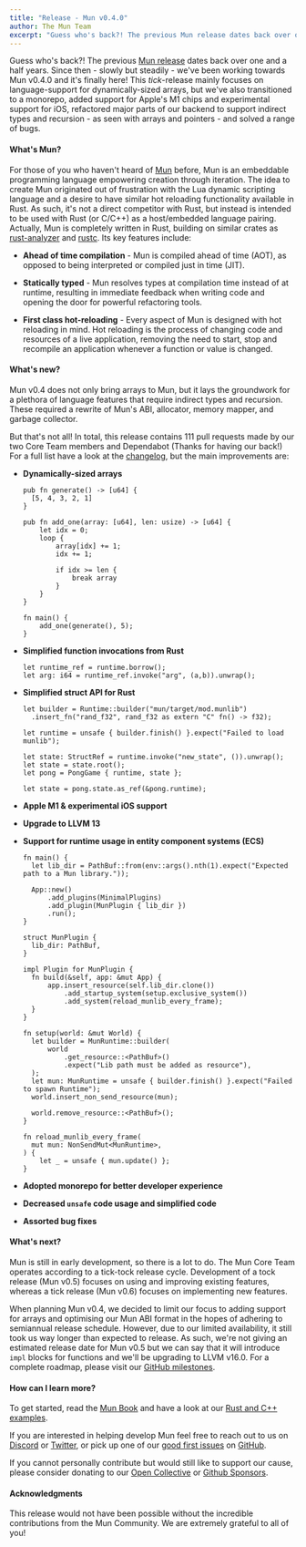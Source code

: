 ```yaml
---
title: "Release - Mun v0.4.0"
author: The Mun Team
excerpt: "Guess who's back?! The previous Mun release dates back over one and a half years. Since then - slowly but steadily - we've been working towards Mun v0.4.0 and it's finally here!"
---
```


Guess who's back?!
The previous [Mun release](../../../../2021/04/11/release-mun-v0-3-0) dates back over one and a half years.
Since then - slowly but steadily - we've been working towards Mun v0.4.0 and it's finally here!
This *tick*-release mainly focuses on language-support for dynamically-sized arrays, but we've also transitioned to a monorepo, added support for Apple's M1 chips and experimental support for iOS, refactored major parts of our backend to support indirect types and recursion - as seen with arrays and pointers - and solved a range of bugs.

#### What's Mun?

For those of you who haven't heard of [Mun](https://mun-lang.org) before, Mun is an embeddable programming language empowering creation through iteration.
The idea to create Mun originated out of frustration with the Lua dynamic scripting language and a desire to have similar hot reloading functionality available in Rust.
As such, it's not a direct competitor with Rust, but instead is intended to be used with Rust (or C/C++) as a host/embedded language pairing.
Actually, Mun is completely written in Rust, building on similar crates as [rust-analyzer](https://github.com/rust-analyzer/rust-analyzer) and [rustc](https://github.com/rust-lang/rust).
Its key features include:

- **Ahead of time compilation** - Mun is compiled ahead of time (AOT), as opposed to being
  interpreted or compiled just in time (JIT).

- **Statically typed** - Mun resolves types at compilation time instead of at runtime, resulting in
  immediate feedback when writing code and opening the door for powerful refactoring tools.

- **First class hot-reloading** - Every aspect of Mun is designed with hot reloading in mind. Hot
  reloading is the process of changing code and resources of a live application, removing the need
  to start, stop and recompile an application whenever a function or value is changed.

#### What's new?

Mun v0.4 does not only bring arrays to Mun, but it lays the groundwork for a plethora of language features that require indirect types and recursion.
These required a rewrite of Mun's ABI, allocator, memory mapper, and garbage collector.

But that's not all!
In total, this release contains 111 pull requests made by our two Core Team members and Dependabot (Thanks for having our back!)
For a full list have a look at the [changelog](https://github.com/mun-lang/mun/releases/tag/v0.4.0), but the main improvements are:

* **Dynamically-sized arrays**
  ```mun
  pub fn generate() -> [u64] {
    [5, 4, 3, 2, 1]
  }

  pub fn add_one(array: [u64], len: usize) -> [u64] {
      let idx = 0;
      loop {
          array[idx] += 1;
          idx += 1;

          if idx >= len {
              break array
          }
      }
  }

  fn main() {
      add_one(generate(), 5);
  }
  ```

* **Simplified function invocations from Rust**
  ```mun
  let runtime_ref = runtime.borrow();
  let arg: i64 = runtime_ref.invoke("arg", (a,b)).unwrap();
  ```

* **Simplified struct API for Rust**
  ```mun
  let builder = Runtime::builder("mun/target/mod.munlib")
    .insert_fn("rand_f32", rand_f32 as extern "C" fn() -> f32);

  let runtime = unsafe { builder.finish() }.expect("Failed to load munlib");

  let state: StructRef = runtime.invoke("new_state", ()).unwrap();
  let state = state.root();
  let pong = PongGame { runtime, state };

  let state = pong.state.as_ref(&pong.runtime);
  ```

* **Apple M1 & experimental iOS support**

* **Upgrade to LLVM 13**

* **Support for runtime usage in entity component systems (ECS)**
  ```mun
  fn main() {
    let lib_dir = PathBuf::from(env::args().nth(1).expect("Expected path to a Mun library."));

    App::new()
        .add_plugins(MinimalPlugins)
        .add_plugin(MunPlugin { lib_dir })
        .run();
  }

  struct MunPlugin {
    lib_dir: PathBuf,
  }

  impl Plugin for MunPlugin {
    fn build(&self, app: &mut App) {
        app.insert_resource(self.lib_dir.clone())
            .add_startup_system(setup.exclusive_system())
            .add_system(reload_munlib_every_frame);
    }
  }

  fn setup(world: &mut World) {
    let builder = MunRuntime::builder(
        world
            .get_resource::<PathBuf>()
            .expect("Lib path must be added as resource"),
    );
    let mun: MunRuntime = unsafe { builder.finish() }.expect("Failed to spawn Runtime");
    world.insert_non_send_resource(mun);

    world.remove_resource::<PathBuf>();
  }

  fn reload_munlib_every_frame(
    mut mun: NonSendMut<MunRuntime>,
  ) {
      let _ = unsafe { mun.update() };
  }
  ```

* **Adopted monorepo for better developer experience**

* **Decreased `unsafe` code usage and simplified code**

* **Assorted bug fixes**

#### What's next?

Mun is still in early development, so there is a lot to do.
The Mun Core Team operates according to a tick-tock release cycle.
Development of a tock release (Mun v0.5) focuses on using and improving existing features, whereas a tick release (Mun v0.6) focuses on implementing new features.

When planning Mun v0.4, we decided to limit our focus to adding support for arrays and optimising our Mun ABI format in the hopes of adhering to semiannual release schedule.
However, due to our limited availability, it still took us way longer than expected to release.
As such, we're not giving an estimated release date for Mun v0.5 but we can say that it will introduce `impl` blocks for functions and we'll be upgrading to LLVM v16.0.
For a complete roadmap, please visit our [GitHub milestones](https://github.com/mun-lang/mun/milestones).

#### How can I learn more?

To get started, read the [Mun Book](https://docs.mun-lang.org/v0.4) and have a look at our [Rust and C++ examples](https://github.com/mun-lang/mun/tree/release/v0.4/examples).

If you are interested in helping develop Mun feel free to reach out to us on [Discord](https://discord.gg/SfvvcCU) or [Twitter][twi], or pick up one of our [good first issues][gfi] on [GitHub](https://github.com/mun-lang/mun).

If you cannot personally contribute but would still like to support our cause, please consider donating to our [Open Collective][oc] or [Github Sponsors][gs].

[gfi]: https://github.com/mun-lang/mun/issues?q=is%3Aopen+is%3Aissue+label%3A%22good+first+issue%22
[oc]: https://opencollective.com/mun
[gs]: https://github.com/sponsors/mun-lang
[twi]: https://twitter.com/munlangorg

#### Acknowledgments

This release would not have been possible without the incredible contributions from the Mun Community. We are extremely grateful to all of you!
